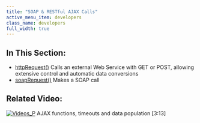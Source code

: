 ```yaml
---
title: "SOAP & RESTful AJAX Calls"
active_menu_item: developers
class_name: developers
full_width: true
---
```



## In This Section:

 - [httpRequest()](/developers/documentation/scripting-apis/client-api/soap-restful-ajax-calls/httprequest)
    Calls an external Web Service with GET or POST, allowing extensive control and automatic data conversions
 - [soapRequest()](/developers/documentation/scripting-apis/client-api/soap-restful-ajax-calls/soaprequest)
    Makes a SOAP call

## Related Video:

[![Videos\_P](/img/docs/videos_p.png)](http://www.youtube.com/v/Ly5KbmvHk7E?autoplay=1&hd=1&fs=1&showsearch=0&rel=0&) AJAX functions, timeouts and data population [3:13]
